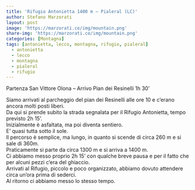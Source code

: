 ```yaml
---
title: 'Rifugio Antonietta 1400 m – Pialeral (LC)'
author: Stefano Marzorati
layout: post
image: 'https://marzorati.co/img/mountain.png'
share-img: 'https://marzorati.co/img/mountain.png'
categories: [Montagna]
tags: [antonietta, lecco, montagna, rifugio, pialeral]
  - antonietta
  - lecco
  - montagna
  - pialeral
  - rifugio
---
```

Partenza San Vittore Olona &#8211; Arrivo Pian dei Resinelli 1h 30’

Siamo arrivati al parcheggio del pian dei Resinelli alle ore 10 e c’erano ancora molti posti liberi.  
Da qui si prende subito la strada segnalata per il Rifugio Antonietta, tempo previsto 2h 15’.  
Inizialmente è asfaltata, ma poi diventa sentiero.  
E’ quasi tutta sotto il sole.  
Il percorso è semplice, ma lungo, in quanto si scende di circa 260 m e si sale di 360m.  
Praticamente si parte da circa 1300 m e si arriva a 1400 m.  
Ci abbiamo messo proprio 2h 15’ con qualche breve pausa e per il fatto che per alcuni pezzi c’era del ghiaccio.  
Arrivati al Rifugio, piccolo e poco organizzato, abbiamo dovuto attendere circa un’ora prima di sederci.  
Al ritorno ci abbiamo messo lo stesso tempo.